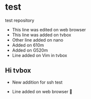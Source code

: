 # test
test repository

- This line was edited on web browser
- This line was added on tvbox
- Other line added on nano
- Added on 610m
- Added on G520m
- Line added on Vim in tvbox
## Hi tvbox
* New addition for ssh test
- Line added on web browser 👾
